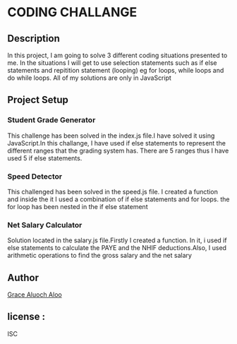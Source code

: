 <h1> CODING CHALLANGE </h1>

<h2>Description </h2>
<p>In this project, I am going to solve 3 different coding situations presented to me. In the situations I will get to use selection statements such as if else statements and repitition statement (looping) eg for loops, while loops and do while loops. All of my solutions are only in JavaScript</p>

<h2>Project Setup </h2> 
<h3>Student Grade Generator</h3>
<p>This challenge has been solved in the index.js file.I have solved it using JavaScript.In this challange, I have used if else statements to represent the different ranges that the grading system has. There are 5 ranges thus I have used 5 if else statements.</p>
<h3>Speed Detector</h3>
<p>This challenged has been solved in the speed.js file. I created a function and inside the it I used a combination of if else statements and for loops. the for loop has been nested in the if else statement </p>
<h3>Net Salary Calculator</h3>
<p>Solution located in the salary.js file.Firstly I created a function. In it, i used if else statements to calculate the PAYE and the NHIF deductions.Also, I used arithmetic operations to find the gross salary and the net salary</p>
<h2>Author </h2> 
<p><a href="https://github.com/Grace-aloo">Grace Aluoch Aloo</a></p>

<h2>license :</h2> ISC
